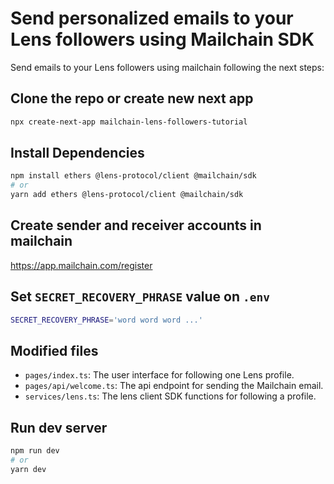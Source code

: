 # Send personalized emails to your Lens followers using Mailchain SDK

Send emails to your Lens followers using mailchain following the next steps:

## Clone the repo or create new next app

```bash
npx create-next-app mailchain-lens-followers-tutorial
```

## Install Dependencies

```bash
npm install ethers @lens-protocol/client @mailchain/sdk
# or
yarn add ethers @lens-protocol/client @mailchain/sdk
```

## Create sender and receiver accounts in mailchain

https://app.mailchain.com/register

## Set `SECRET_RECOVERY_PHRASE` value on `.env`

```bash
SECRET_RECOVERY_PHRASE='word word word ...'
```

## Modified files

- `pages/index.ts`: The user interface for following one Lens profile.
- `pages/api/welcome.ts`: The api endpoint for sending the Mailchain email.
- `services/lens.ts`: The lens client SDK functions for following a profile.

## Run dev server

```bash
npm run dev
# or
yarn dev
```
